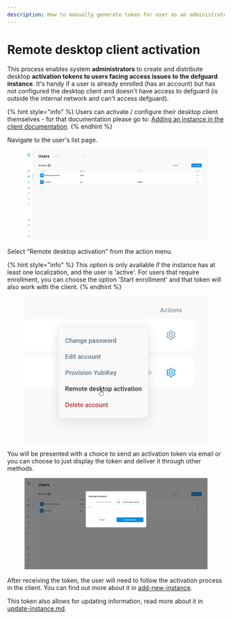 ```yaml
---
description: How to manually generate token for user as an administrator.
---
```


# Remote desktop client activation

This process enables system **administrators** to create and distribute desktop **activation tokens to users facing access issues to the defguard instance**. It's handy if a user is already enrolled (has an account) but has not configured the desktop client and doesn't have access to defguard (is outside the internal network and can't access defguard).

{% hint style="info" %}
Users can activate / configure their desktop client themselves - for that documentation please go to: [Adding an instance in the client documentation](configuring-vpn/add-new-instance/).&#x20;
{% endhint %}

Navigate to the user's list page.

<figure><img src="../.gitbook/assets/image (1).png" alt=""><figcaption></figcaption></figure>

Select "Remote desktop activation" from the action menu.

{% hint style="info" %}
This option is only available if the instance has at least one localization, and the user is 'active'. For users that require enrollment, you can choose the option 'Start enrollment' and that token will also work with the client.&#x20;
{% endhint %}

<figure><img src="../.gitbook/assets/image (2).png" alt=""><figcaption></figcaption></figure>

You will be presented with a choice to send an activation token via email or you can choose to just display the token and deliver it through other methods.

<figure><img src="../.gitbook/assets/image (3).png" alt=""><figcaption></figcaption></figure>

After receiving the token, the user will need to follow the activation process in the client. You can find out more about it in [add-new-instance](configuring-vpn/add-new-instance/ "mention").

This token also allows for updating information, read more about it in [update-instance.md](configuring-vpn/add-new-instance/update-instance.md "mention").

